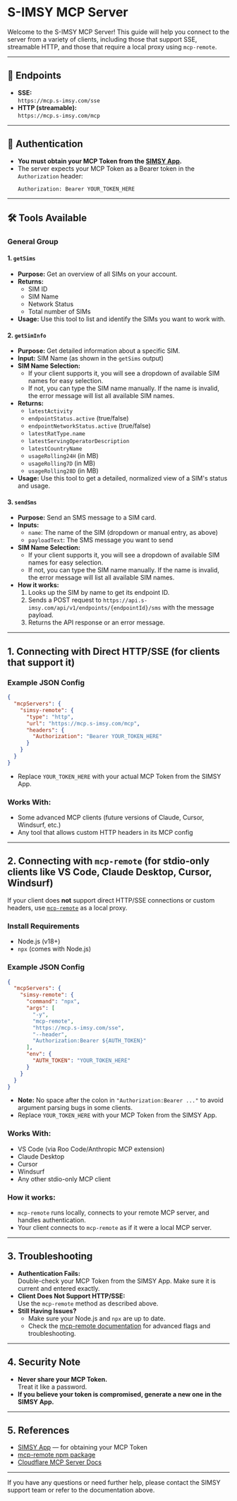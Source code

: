 # S-IMSY MCP Server

Welcome to the S-IMSY MCP Server! This guide will help you connect to the server from a variety of clients, including those that support SSE, streamable HTTP, and those that require a local proxy using `mcp-remote`.

---

## 🚀 Endpoints

- **SSE:**  
  `https://mcp.s-imsy.com/sse`
- **HTTP (streamable):**  
  `https://mcp.s-imsy.com/mcp`

---

## 🔑 Authentication

- **You must obtain your MCP Token from the [SIMSY App](https://simsy.app).**
- The server expects your MCP Token as a Bearer token in the `Authorization` header:
  ```
  Authorization: Bearer YOUR_TOKEN_HERE
  ```

---

## 🛠️ Tools Available

### General Group

#### 1. `getSims`
- **Purpose:** Get an overview of all SIMs on your account.
- **Returns:**  
  - SIM ID  
  - SIM Name  
  - Network Status  
  - Total number of SIMs
- **Usage:** Use this tool to list and identify the SIMs you want to work with.

#### 2. `getSimInfo`
- **Purpose:** Get detailed information about a specific SIM.
- **Input:** SIM Name (as shown in the `getSims` output)
- **SIM Name Selection:**
  - If your client supports it, you will see a dropdown of available SIM names for easy selection.
  - If not, you can type the SIM name manually. If the name is invalid, the error message will list all available SIM names.
- **Returns:**  
  - `latestActivity`
  - `endpointStatus.active` (true/false)
  - `endpointNetworkStatus.active` (true/false)
  - `latestRatType.name`
  - `latestServingOperatorDescription`
  - `latestCountryName`
  - `usageRolling24H` (in MB)
  - `usageRolling7D` (in MB)
  - `usageRolling28D` (in MB)
- **Usage:** Use this tool to get a detailed, normalized view of a SIM's status and usage.

#### 3. `sendSms`
- **Purpose:** Send an SMS message to a SIM card.
- **Inputs:**
  - `name`: The name of the SIM (dropdown or manual entry, as above)
  - `payloadText`: The SMS message you want to send
- **SIM Name Selection:**
  - If your client supports it, you will see a dropdown of available SIM names for easy selection.
  - If not, you can type the SIM name manually. If the name is invalid, the error message will list all available SIM names.
- **How it works:**
  1. Looks up the SIM by name to get its endpoint ID.
  2. Sends a POST request to `https://api.s-imsy.com/api/v1/endpoints/{endpointId}/sms` with the message payload.
  3. Returns the API response or an error message.

---

## 1. Connecting with Direct HTTP/SSE (for clients that support it)

### Example JSON Config

```json
{
  "mcpServers": {
    "simsy-remote": {
      "type": "http",
      "url": "https://mcp.s-imsy.com/mcp",
      "headers": {
        "Authorization": "Bearer YOUR_TOKEN_HERE"
      }
    }
  }
}
```
- Replace `YOUR_TOKEN_HERE` with your actual MCP Token from the SIMSY App.

### Works With:
- Some advanced MCP clients (future versions of Claude, Cursor, Windsurf, etc.)
- Any tool that allows custom HTTP headers in its MCP config

---

## 2. Connecting with `mcp-remote` (for stdio-only clients like VS Code, Claude Desktop, Cursor, Windsurf)

If your client does **not** support direct HTTP/SSE connections or custom headers, use [`mcp-remote`](https://www.npmjs.com/package/mcp-remote) as a local proxy.

### Install Requirements

- Node.js (v18+)
- `npx` (comes with Node.js)

### Example JSON Config

```json
{
  "mcpServers": {
    "simsy-remote": {
      "command": "npx",
      "args": [
        "-y",
        "mcp-remote",
        "https://mcp.s-imsy.com/sse",
        "--header",
        "Authorization:Bearer ${AUTH_TOKEN}"
      ],
      "env": {
        "AUTH_TOKEN": "YOUR_TOKEN_HERE"
      }
    }
  }
}
```
- **Note:** No space after the colon in `"Authorization:Bearer ..."` to avoid argument parsing bugs in some clients.
- Replace `YOUR_TOKEN_HERE` with your MCP Token from the SIMSY App.

### Works With:
- VS Code (via Roo Code/Anthropic MCP extension)
- Claude Desktop
- Cursor
- Windsurf
- Any other stdio-only MCP client

### How it works:
- `mcp-remote` runs locally, connects to your remote MCP server, and handles authentication.
- Your client connects to `mcp-remote` as if it were a local MCP server.

---

## 3. Troubleshooting

- **Authentication Fails:**  
  Double-check your MCP Token from the SIMSY App. Make sure it is current and entered exactly.
- **Client Does Not Support HTTP/SSE:**  
  Use the `mcp-remote` method as described above.
- **Still Having Issues?**  
  - Make sure your Node.js and `npx` are up to date.
  - Check the [mcp-remote documentation](https://www.npmjs.com/package/mcp-remote) for advanced flags and troubleshooting.

---

## 4. Security Note

- **Never share your MCP Token.**  
  Treat it like a password.
- **If you believe your token is compromised, generate a new one in the SIMSY App.**

---

## 5. References

- [SIMSY App](https://simsy.app) — for obtaining your MCP Token
- [mcp-remote npm package](https://www.npmjs.com/package/mcp-remote)
- [Cloudflare MCP Server Docs](https://developers.cloudflare.com/agents/guides/remote-mcp-server/)

---

If you have any questions or need further help, please contact the SIMSY support team or refer to the documentation above. 